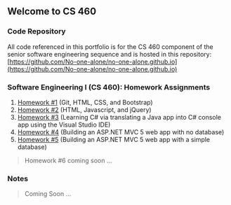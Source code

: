 ## Welcome to CS 460

### Code Repository
All code referenced in this portfolio is for the CS 460 component of
the senior software engineering sequence and is hosted in this repository:
[https://github.com/No-one-alone/no-one-alone.github.io](https://github.com/No-one-alone/no-one-alone.github.io)

### Software Engineering I (CS 460): Homework Assignments
1. [Homework #1](Homework_1/blog.md) (Git, HTML, CSS, and Bootstrap)
2. [Homework #2](Homework_2/blog.md) (HTML, Javascript, and jQuery)
3. [Homework #3](Homework_3/ConsoleApp1/ConsoleApp1/blog.md) (Learning C# via translating a Java app into C# console app using the Visual Studio IDE)
4. [Homework #4](Homework_4/blog.md) (Building an ASP.NET MVC 5 web app with no database)
5. [Homework #5](Homework_5/blog.md) (Building an ASP.NET MVC 5 web app with a simple database)
>Homework #6 coming soon ...

### Notes
>Coming Soon ...


